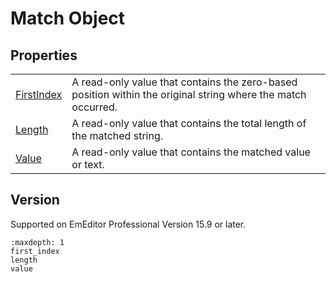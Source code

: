 # Match Object

## Properties

|     |     |
| --- | --- |
| [FirstIndex](first_index) | A read-only value that contains the zero-based position within the original string where the match occurred. |
| [Length](length) | A read-only value that contains the total length of the matched string. |
| [Value](value) | A read-only value that contains the matched value or text. |

## Version

Supported on EmEditor Professional Version 15.9 or later.

```{toctree}
:maxdepth: 1
first_index
length
value
```
